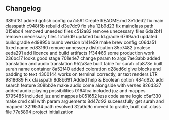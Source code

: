 ## Changelog

389df81 added gofish config
ca7c59f Create README.md
3e1ded2 fix main classpath
c948f5b rebuild
d3e7dc9 fix sha
12b9d23 fix mainclass path
015ebd4 removed uneeded files
c512a82 remove unecessary files
6da2bf1 remove unecessary files
1c1c6d9 updated build.gradle
6769aad updated build.gradle
ed9895b bumb version
b141e59 make brew config
c06da51 fixed name
ed83160 remove unnessery distribution
85c7482 jrealese
eeda291 add licence and build artifacts
1f34466 some production work
236bc17 looks good stage
701e4e7 change param to args
7ae3abb added translation and audio translation
952a3ae built table for surah
cfa873e built surah name container
8a52f40 added coloration
d28ed6d give blocks and padding to text
4300144 works on terminal correctly, ar text renders LTR
9818689 Fix classpath
8d8b691 Added help & Boolean option
484d62c add search feature
308bb2e make audio come alongside with verses
826d337 added audio playing possibilities
0164fca included juz and mappes
5795485 included juz and mappes
b051652 less code same logic
c5af330 make cmd call with param arguements
8d47d92 suceessfully get surah and mapped!
32f9534 path resolved
32a0c9c moved to gradle, built out .class file
77e5894 project initialization
